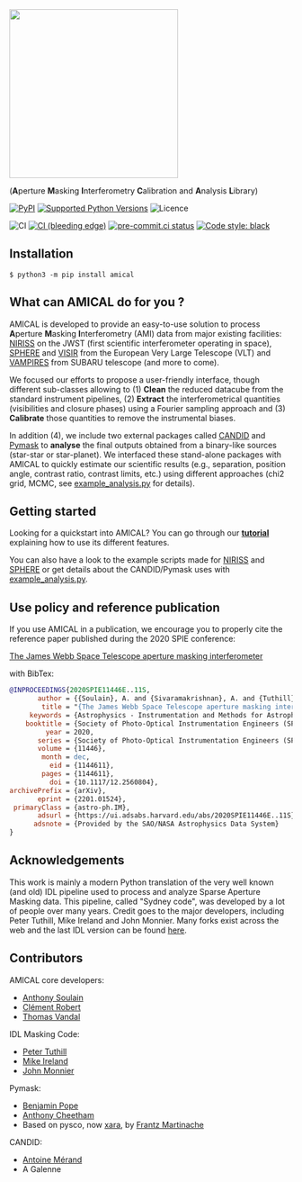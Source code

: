 <a href="https://github.com/SydneyAstrophotonicInstrumentationLab/AMICAL">
<img src="https://raw.githubusercontent.com/SydneyAstrophotonicInstrumentationLab/AMICAL/master/doc/Figures/amical_logo.png" width="300"></a>

(**A**perture **M**asking **I**nterferometry **C**alibration and **A**nalysis
**L**ibrary)

[![PyPI](https://img.shields.io/pypi/v/amical)](https://pypi.org/project/amical/)
[![Supported Python Versions](https://img.shields.io/pypi/pyversions/amical)](https://pypi.org/project/amical/)
![Licence](https://img.shields.io/github/license/SydneyAstrophotonicInstrumentationLab/AMICAL)

![CI](https://github.com/SydneyAstrophotonicInstrumentationLab/AMICAL/actions/workflows/ci.yml/badge.svg)
[![CI (bleeding edge)](https://github.com/SydneyAstrophotonicInstrumentationLab/AMICAL/actions/workflows/bleeding-edge.yaml/badge.svg)](https://github.com/SydneyAstrophotonicInstrumentationLab/AMICAL/actions/workflows/bleeding-edge.yaml)
[![pre-commit.ci status](https://results.pre-commit.ci/badge/github/SydneyAstrophotonicInstrumentationLab/AMICAL/master.svg)](https://results.pre-commit.ci/latest/github/SydneyAstrophotonicInstrumentationLab/AMICAL/master)
[![Code style: black](https://img.shields.io/badge/code%20style-black-000000.svg)](https://github.com/psf/black)

## Installation

```shell
$ python3 -m pip install amical
```

## What can AMICAL do for you ?

AMICAL is developed to provide an easy-to-use solution to process
**A**perture **M**asking **I**nterferometry (AMI) data from major existing
facilities:
[NIRISS](https://jwst-docs.stsci.edu/near-infrared-imager-and-slitless-spectrograph)
on the JWST (first scientific interferometer operating in space),
[SPHERE](https://www.eso.org/sci/facilities/paranal/instruments/sphere.html) and
[VISIR](https://www.eso.org/sci/facilities/paranal/instruments/visir.html) from
the European Very Large Telescope (VLT) and
[VAMPIRES](https://www.naoj.org/Projects/SCEXAO/scexaoWEB/030openuse.web/040vampires.web/indexm.html)
from SUBARU telescope (and more to come).

We focused our efforts to propose a user-friendly interface, though different
sub-classes allowing to (1) **Clean** the reduced datacube from the standard
instrument pipelines, (2) **Extract** the interferometrical quantities
(visibilities and closure phases) using a Fourier sampling approach and (3)
**Calibrate** those quantities to remove the instrumental biases.

In addition (4), we include two external packages called
[CANDID](https://github.com/amerand/CANDID) and
[Pymask](https://github.com/AnthonyCheetham/pymask) to **analyse** the final
outputs obtained from a binary-like sources (star-star or star-planet). We
interfaced these stand-alone packages with AMICAL to quickly estimate our
scientific results (e.g., separation, position angle, contrast ratio, contrast
limits, etc.) using different approaches (chi2 grid, MCMC, see
[example_analysis.py](https://github.com/SydneyAstrophotonicInstrumentationLab/AMICAL/blob/master/doc/example_analysis.py) for details).

## Getting started

Looking for a quickstart into AMICAL? You can go through our **[tutorial](tutorial.md)** explaining
how to use its different features.

You can also have a look to the example scripts
made for [NIRISS](notebooks/example_NIRISS.ipynb) and [SPHERE](https://github.com/SydneyAstrophotonicInstrumentationLab/AMICAL/blob/master/doc/example_NIRISS.py) or get details about the CANDID/Pymask uses with [example_analysis.py](notebooks/example_analysis.py).

## Use policy and reference publication

If you use AMICAL in a publication, we encourage you to properly cite the
reference paper published during the 2020 SPIE conference: 

[The James Webb Space
Telescope aperture masking
interferometer](https://ui.adsabs.harvard.edu/abs/2020SPIE11446E..11S/abstract)


with BibTex:

```BibTex
@INPROCEEDINGS{2020SPIE11446E..11S,
       author = {{Soulain}, A. and {Sivaramakrishnan}, A. and {Tuthill}, P. and {Thatte}, D. and {Volk}, K. and {Cooper}, R. and {Albert}, L. and {Artigau}, {\'E}. and {Cook}, N. and {Doyon}, R. and {Johnstone}, D. and {Lafreni{\`e}re}, D. and {Martel}, A.},
        title = "{The James Webb Space Telescope aperture masking interferometer}",
     keywords = {Astrophysics - Instrumentation and Methods for Astrophysics},
    booktitle = {Society of Photo-Optical Instrumentation Engineers (SPIE) Conference Series},
         year = 2020,
       series = {Society of Photo-Optical Instrumentation Engineers (SPIE) Conference Series},
       volume = {11446},
        month = dec,
          eid = {1144611},
        pages = {1144611},
          doi = {10.1117/12.2560804},
archivePrefix = {arXiv},
       eprint = {2201.01524},
 primaryClass = {astro-ph.IM},
       adsurl = {https://ui.adsabs.harvard.edu/abs/2020SPIE11446E..11S},
      adsnote = {Provided by the SAO/NASA Astrophysics Data System}
}
```

## Acknowledgements

This work is mainly a modern Python translation of the very well known (and old)
IDL pipeline used to process and analyze Sparse Aperture Masking data. This
pipeline, called "Sydney code", was developed by a lot of people over many
years. Credit goes to the major developers, including Peter Tuthill, Mike
Ireland and John Monnier. Many forks exist across the web and the last IDL
version can be found [here](https://github.com/AnthonyCheetham/idl_masking).

## Contributors

AMICAL core developers:

- [Anthony Soulain](https://github.com/drsoulain)
- [Clément Robert](https://github.com/neutrinoceros)
- [Thomas Vandal](https://github.com/vandalt)

IDL Masking Code: 

- [Peter Tuthill](http://www.physics.usyd.edu.au/~gekko/)
- [Mike Ireland](https://github.com/mikeireland)
- [John Monnier](https://lsa.umich.edu/astro/people/core-faculty/monnier.html)

Pymask:

- [Benjamin Pope](https://github.com/benjaminpope)
- [Anthony Cheetham](https://github.com/AnthonyCheetham)
- Based on pysco, now [xara](https://github.com/fmartinache/xara), by [Frantz Martinache](https://github.com/fmartinache)

CANDID:

- [Antoine Mérand](https://github.com/amerand)
- A Galenne
